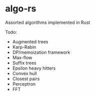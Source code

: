 algo-rs
=======

Assorted algorithms implemented in Rust

Todo:
* Augmented trees
* Karp-Rabin
* DP/memoization framework
* Max-flow
* Suffix trees
* Epsilon heavy hitters
* Convex hull
* Closest pairs
* Perceptron
* FFT
